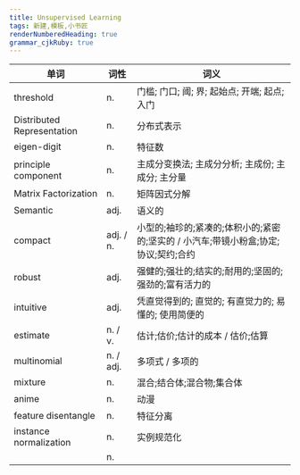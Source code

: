 ```yaml
---
title: Unsupervised Learning 
tags: 新建,模板,小书匠
renderNumberedHeading: true
grammar_cjkRuby: true
---
```



| 单词 | 词性 | 词义  |
| ---------- | --- | --- 
| threshold | n.  | 门槛; 门口; 阈; 界; 起始点; 开端; 起点; 入门 |
| Distributed Representation | n.  | 分布式表示 |
| eigen-digit | n.  | 特征数 |
| principle component | n.  | 主成分变换法; 主成分分析; 主成份; 主成分; 主分量 |
| Matrix Factorization | n.  | 矩阵因式分解 |
| Semantic | adj.  | 语义的 |
| compact | adj. / n.  | 小型的;袖珍的;紧凑的;体积小的;紧密的;坚实的 / 小汽车;带镜小粉盒;协定;协议;契约;合约 |
| robust | adj.  | 强健的;强壮的;结实的;耐用的;坚固的;强劲的;富有活力的 |
| intuitive | adj.  | 凭直觉得到的; 直觉的; 有直觉力的; 易懂的; 使用简便的 |
| estimate | n. / v. | 估计;估价;估计的成本 / 估价;估算 |
| multinomial | n. / adj.  | 多项式 / 多项的 |
| mixture | n.  | 混合;结合体;混合物;集合体 |
| anime | n.  | 动漫 |
| feature disentangle | n.  | 特征分离 |
| instance normalization | n.  | 实例规范化 |
|  | n.  |  |